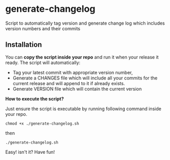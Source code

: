 # generate-changelog
Script to automatically tag version and generate change log which includes version numbers and their commits

## Installation

You can **copy the script inside your repo** and run it when your release it ready. The script will automatically:
 - Tag your latest commit with appropriate version number, 
 - Generate a CHANGES file which will include all your commits for the current release and will append to it if already exists.
 - Generate VERSION file which will contain the current version
 
 **How to execute the script?**
 
 Just ensure the script is executable by running following command inside your repo.
 
 `chmod +x ./generate-changelog.sh`
 
 then 
 
 `./generate-changelog.sh`
 
 Easy! isn't it? Have fun!